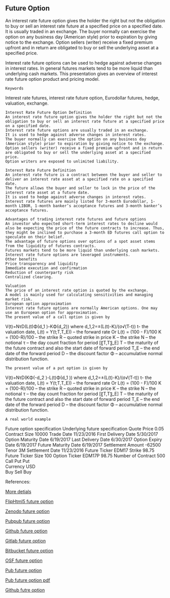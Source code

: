 ## Future Option
   
An interest rate future option gives the holder the right but not the obligation to buy or sell an interest rate future at a specified price on a specified date. It is usually traded in an exchange. The buyer normally can exercise the option on any business day (American style) prior to expiration by giving notice to the exchange. Option sellers (writer) receive a fixed premium upfront and in return are obligated to buy or sell the underlying asset at a specified price.

Interest rate future options can be used to hedge against adverse changes in interest rates. In general futures markets tend to be more liquid than underlying cash markets. This presentation gives an overview of interest rate future option product and pricing model. 

	Keywords
Interest rate futures, interest rate future option, Eurodollar futures, hedge, valuation, exchange.

	Interest Rate Future Option Definition
	An interest rate future option gives the holder the right but not the obligation to buy or sell an interest rate future at a specified price on a specified date.
	Interest rate future options are usually traded in an exchange.
	It is used to hedge against adverse changes in interest rates.
	The buyer normally can exercise the option on any business day (American style) prior to expiration by giving notice to the exchange.
	Option sellers (writer) receive a fixed premium upfront and in return are obligated to buy or sell the underlying asset at a specified price.
	Option writers are exposed to unlimited liability.

	Interest Rate Future Definition
	An interest rate future is a contract between the buyer and seller to deliver an interest rate asset at a specified rate on a specified date.
	The future allows the buyer and seller to lock in the price of the interest rate asset at a future date.
	It is used to hedge against adverse changes in interest rates.
	Interest rate futures are mainly listed for 3-month Eurodollar, 1-month LIBOR, 1-month banker’s acceptance futures and 3-month banker’s acceptance futures.

	Advantages of trading interest rate futures and future options
	An investor who expected short-term interest rates to decline would also be expecting the price of the future contracts to increase. Thus, they might be inclined to purchase a 3-month ED futures call option to speculate on their belief.
	The advantage of future options over options of a spot asset stems from the liquidity of futures contracts.
	Futures markets tend to be more liquid than underlying cash markets.
	Interest rate future options are leveraged instruments.
	Other benefits
	Price transparency and liquidity
	Immediate execution and confirmation
	Reduction of counterparty risk
	Centralized clearing.

	Valuation
	The price of an interest rate option is quoted by the exchange.
	A model is mainly used for calculating sensitivities and managing market risk.
	European option approximation
	Interest rate future options are normally American options. One may use an European option for approximation.
	The present value of a call option is given by

V(t)=NτD(L(t)Φ(d_1 )-KΦ(d_2))
where 
d_1,2=±(L(t)-K)/(σ√(T-t))
t- the valuation date, 
L(t) =  Y(t;T,T_E)) – the forward rate
  				Or L(t) = (100 - F)/100
				K = (100-R)/100 – the strike
				R – quoted strike in price
K – the strike
 N – the notional
 τ – the day count fraction for period [〖T,T〗_E]
 T – the maturity of the future contract and also the start date of forward period
 T_E – the end date of the forward period
D – the discount factor
Φ – accumulative normal distribution function.

	The present value of a put option is given by

V(t)=NτD(KΦ(-d_2 )-L(t)Φ(d_1 ))
where 
d_1,2=±(L(t)-K)/(σ√(T-t))
t- the valuation date, 
L(t) =  Y(t;T,T_E)) – the forward rate
  				Or L(t) = (100 - F)/100
				K = (100-R)/100 – the strike
				R – quoted strike in price
K – the strike
 N – the notional
 τ – the day count fraction for period [〖T,T〗_E]
 T – the maturity of the future contract and also the start date of forward period
 T_E – the end date of the forward period
D – the discount factor
Φ – accumulative normal distribution function.

	A real world example

Future option specification	Underlying future specification
Quote Price	0.05	Contract Size	10000
Trade Date	11/23/2016	First Delivery Date	5/30/2017
Option Maturity Date	6/19/2017	Last Delivery Date	6/30/2017
Option Expiry Date	6/19/2017	Future Maturity Date	6/19/2017
Settlement Amount	-62500	Tenor	3M
Settlement Date	11/23/2016	Future Ticker	EDM17
Strike	98.75	Future Ticker Size	100
Option Ticker	EDM17P 98.75	Number of Contract	500
Call Put	Put		
Currency	USD		
Buy Sell	Buy		


References:

   
[More detials](./IrFutureOption-35.pdf)
   
[FlipHtml5 future option](https://fliphtml5.com/download/download-pdf-file.php?str=x0DZh9GTud3bENXamMjN4gzM5ITPkl0av9mY)
   
[Zenodo future option](https://zenodo.org/record/4038197/files/IrFutureOption-35.pdf)
   
[Pubpub future option](https://interestrate.pubpub.org/pub/ayoefgzr/download/pdf)
   
[Github future option](https://github.com/alanwhite1203/irFutureOption/raw/main/IrFutureOption-35.pdf)
   
[Gitlab future option](https://gitlab.com/cmrm11/irfutureoption/-/raw/master/IrFutureOption-35.pdf)
   
[Bitbucket future option](https://bitbucket.org/cmrm11/irfutureoption/downloads/IrFutureOption-35.pdf)
   
[OSF future option](https://osf.io/gbzj3/download)

[Pub future option](https://interestrate.pubpub.org/pub/ayoefgzr/release/1)

[Pub future option pdf](https://assets.pubpub.org/uloyiim5/71597601350677.pdf)

[Github futre option](https://github.com/alanwhite1203/irFutureOption/raw/main/IrFutureOption-35.pdf)
